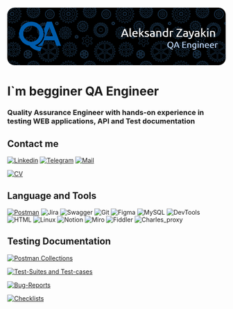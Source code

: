 [![Header](https://github.com/alt015/alt015/blob/main/assets/header.png)](https://github.com/alt015/cv)

# I`m begginer QA Engineer

### Quality Assurance Engineer with hands-on experience in testing WEB applications, API and Test documentation

## Contact me

[![Linkedin](https://img.shields.io/badge/Linkedin-0073B1?style=for-the-badge&logo=Linkedin&logoColor=FFFFFF)](https://www.linkedin.com/in/alt015/)
[![Telegram](https://img.shields.io/badge/Telegram-32AADF?style=for-the-badge&logo=telegram&logoColor=FFFFFF)](https://t.me/alt015)
[![Mail](https://img.shields.io/badge/Mail-E91416?style=for-the-badge&logo=gmail&logoColor=FFFFFF)](mailto:alter015@ymail.com)

[![CV](https://img.shields.io/badge/github-My&nbsp;CV&nbsp;PDF-A23260?style=for-the-badge&logo=github&logoColor=FFFFFF)](https://github.com/alt015/cv)


## Language and Tools
[![Postman](https://img.shields.io/badge/Postman-090909?style=for-the-badge&logo=postman)](https://stepik.org/cert/1995552)
![Jira](https://img.shields.io/badge/Jira-090909?style=for-the-badge&logo=jira&logoColor=2580F7)
![Swagger](https://img.shields.io/badge/Swagger-090909?style=for-the-badge&logo=swagger&logoColor=479E2A)
![Git](https://img.shields.io/badge/Git-090909?style=for-the-badge&logo=git&logoColor=E84E31)
![Figma](https://img.shields.io/badge/Figma-090909?style=for-the-badge&logo=figma&logoColor=EA4C1D)
![MySQL](https://img.shields.io/badge/MySQL-090909?style=for-the-badge&logo=mySQL&logoColor=FFFFFF)
![DevTools](https://img.shields.io/badge/DevTools-090909?style=for-the-badge&logo=googlechrome&logoColor=FFFFFF)
![HTML](https://img.shields.io/badge/HTML|CSS-090909?style=for-the-badge&logo=html5&logoColor=FFD02F)
![Linux](https://img.shields.io/badge/Linux-090909?style=for-the-badge&logo=Linux&logoColor=F7C500)
![Notion](https://img.shields.io/badge/Notion-090909?style=for-the-badge&logo=notion&logoColor=FFFFFF)
![Miro](https://img.shields.io/badge/Miro-090909?style=for-the-badge&logo=miro&logoColor=FFD02F)
![Fiddler](https://img.shields.io/badge/Fiddler-090909?style=for-the-badge&logo=fiddler&logoColor=FFFFFF)
![Charles_proxy](https://img.shields.io/badge/charles&nbsp;proxy-090909?style=for-the-badge&logo=proxy&logoColor=FFFFFF)

## Testing Documentation

[![Postman Collections](https://img.shields.io/badge/GitHub-Postman&nbsp;Collections-090909?style=for-the-badge&logo=github&logoColor=FFFFFF)](https://github.com/alt015/postman)

[![Test-Suites and Test-cases](https://img.shields.io/badge/GitHub-Test&ndash;Suites&nbsp;and&nbsp;Test&ndash;cases-090909?style=for-the-badge&logo=github&logoColor=FFFFFF)](https://github.com/alt015/test_cases)

[![Bug-Reports](https://img.shields.io/badge/GitHub-Bug&ndash;Reports-090909?style=for-the-badge&logo=github&logoColor=FFFFFF)](https://github.com/alt015/bug_reports)

[![Checklists](https://img.shields.io/badge/GitHub-Checklists&nbsp;&ndash;&nbsp;stage&nbsp;of&nbsp;filling-82858A?style=for-the-badge&logo=github&logoColor=FFFFFF)](https://github.com/alt015/checklists)

